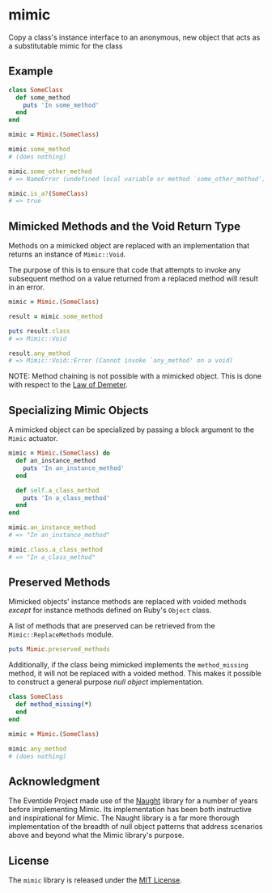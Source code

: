 # mimic

Copy a class's instance interface to an anonymous, new object that acts as a substitutable mimic for the class

## Example

``` ruby
class SomeClass
  def some_method
    puts 'In some_method'
  end
end

mimic = Mimic.(SomeClass)

mimic.some_method
# (does nothing)

mimic.some_other_method
# => NameError (undefined local variable or method `some_other_method')

mimic.is_a?(SomeClass)
# => true

```

## Mimicked Methods and the Void Return Type

Methods on a mimicked object are replaced with an implementation that returns an instance of `Mimic::Void`.

The purpose of this is to ensure that code that attempts to invoke any subsequent method on a value returned from a replaced method will result in an error.

``` ruby
mimic = Mimic.(SomeClass)

result = mimic.some_method

puts result.class
# => Mimic::Void

result.any_method
# => Mimic::Void::Error (Cannot invoke `any_method' on a void)
```

NOTE: Method chaining is not possible with a mimicked object. This is done with respect to the [Law of Demeter](https://en.wikipedia.org/wiki/Law_of_Demeter).

## Specializing Mimic Objects

A mimicked object can be specialized by passing a block argument to the `Mimic` actuator.

``` ruby
mimic = Mimic.(SomeClass) do
  def an_instance_method
    puts 'In an_instance_method'
  end

  def self.a_class_method
    puts 'In a_class_method'
  end
end

mimic.an_instance_method
# => "In an_instance_method"

mimic.class.a_class_method
# => "In a_class_method"
```

## Preserved Methods

Mimicked objects' instance methods are replaced with voided methods _except_ for instance methods defined on Ruby's `Object` class.

A list of methods that are preserved can be retrieved from the `Mimic::ReplaceMethods` module.

``` ruby
puts Mimic.preserved_methods
```

Additionally, if the class being mimicked implements the `method_missing` method, it will not be replaced with a voided method. This makes it possible to construct a general purpose _null object_ implementation.

``` ruby
class SomeClass
  def method_missing(*)
  end
end

mimic = Mimic.(SomeClass)

mimic.any_method
# (does nothing)
```

## Acknowledgment

The Eventide Project made use of the [Naught](https://github.com/avdi/naught) library for a number of years before implementing Mimic. Its implementation has been both instructive and inspirational for Mimic. The Naught library is a far more thorough implementation of the breadth of null object patterns that address scenarios above and beyond what the Mimic library's purpose.

## License

The `mimic` library is released under the [MIT License](https://github.com/eventide-project/mimic/blob/master/MIT-License.txt).
